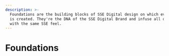 ```yaml
---
description: >-
  Foundations are the building blocks of SSE Digital design on which everything
  is created. They're the DNA of the SSE Digital Brand and infuse all our work
  with the same SSE feel.
---
```


# Foundations

